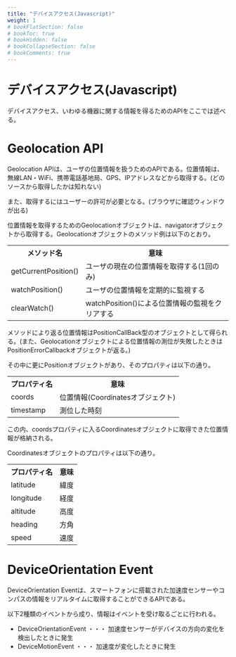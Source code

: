 ```yaml
---
title: "デバイスアクセス(Javascript)"
weight: 1
# bookFlatSection: false
# bookToc: true
# bookHidden: false
# bookCollapseSection: false
# bookComments: true
---
```


# デバイスアクセス(Javascript)

デバイスアクセス、いわゆる機器に関する情報を得るためのAPIをここでは述べる。

# Geolocation API

Geolocation APIは、ユーザの位置情報を扱うためのAPIである。位置情報は、無線LAN・WiFi、携帯電話基地局、GPS、IPアドレスなどから取得する。(どのソースから取得したかは知れない)

また、取得するにはユーザーの許可が必要となる。(ブラウザに確認ウィンドウが出る)

位置情報を取得するためのGeolocationオブジェクトは、navigatorオブジェクトから取得する。Geolocationオブジェクトのメソッド例は以下のとおり。

<table style="border:none;">
    <tr>
        <th style="border:none;">メソッド名</td>
        <th style="border:none;">意味</td>
    </tr>
    <tr>
        <td style="border:none;">getCurrentPosition()</td>
        <td style="border:none;">ユーザの現在の位置情報を取得する(1回のみ)</td>
    </tr>
    <tr>
        <td style="border:none;">watchPosition()</td>
        <td style="border:none;">ユーザの位置情報を定期的に監視する</td>
    </tr>
    <tr>
        <td style="border:none;">clearWatch()</td>
        <td style="border:none;">watchPosition()による位置情報の監視をクリアする</td>
    </tr>
</table>

メソッドにより返る位置情報はPositionCallBack型のオブジェクトとして得られる。(また、Geolocationオブジェクトによる位置情報の測位が失敗したときはPositionErrorCallbackオブジェクトが返る。)

その中に更にPositionオブジェクトがあり、そのプロパティは以下の通り。

<table style="border:none;">
    <tr>
        <th style="border:none;">プロパティ名</td>
        <th style="border:none;">意味</td>
    </tr>
    <tr>
        <td style="border:none;">coords</td>
        <td style="border:none;">位置情報(Coordinatesオブジェクト)</td>
    </tr>
    <tr>
        <td style="border:none;">timestamp</td>
        <td style="border:none;">測位した時刻</td>
    </tr>
</table>

この内、coordsプロパティに入るCoordinatesオブジェクトに取得できた位置情報が格納される。

Coordinatesオブジェクトのプロパティは以下の通り。

<table style="border:none;">
    <tr>
        <th style="border:none;">プロパティ名</td>
        <th style="border:none;">意味</td>
    </tr>
    <tr>
        <td style="border:none;">latitude</td>
        <td style="border:none;">緯度</td>
    </tr>
    <tr>
        <td style="border:none;">longitude</td>
        <td style="border:none;">経度</td>
    </tr>
    <tr>
        <td style="border:none;">altitude</td>
        <td style="border:none;">高度</td>
    </tr>
    <tr>
        <td style="border:none;">heading</td>
        <td style="border:none;">方角</td>
    </tr>
    <tr>
        <td style="border:none;">speed</td>
        <td style="border:none;">速度</td>
    </tr>
</table>

# DeviceOrientation Event

DeviceOrientation Eventは、スマートフォンに搭載された加速度センサーやコンパスの情報をリアルタイムに取得することができるAPIである。

以下2種類のイベントから成り、情報はイベントを受け取るごとに行われる。

- DeviceOrientationEvent ・・・ 加速度センサーがデバイスの方向の変化を検出したときに発生
- DeviceMotionEvent ・・・ 加速度が変化したときに発生



